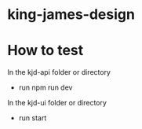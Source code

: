# king-james-design

# How to test

In the kjd-api folder or directory 
 - run npm  run dev
 
In the kjd-ui folder or directory 
 - run start
